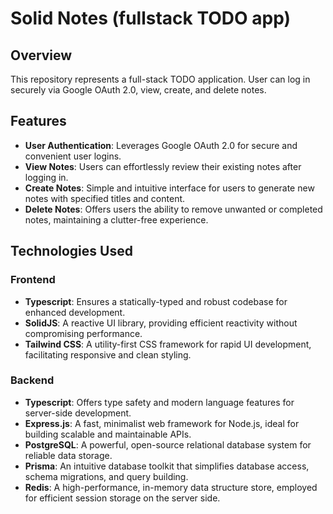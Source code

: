 # Solid Notes (fullstack TODO app)

## Overview

This repository represents a full-stack TODO application. User can log in securely via Google OAuth 2.0, view, create, and delete notes.

## Features

- **User Authentication**: Leverages Google OAuth 2.0 for secure and convenient user logins.
- **View Notes**: Users can effortlessly review their existing notes after logging in.
- **Create Notes**: Simple and intuitive interface for users to generate new notes with specified titles and content.
- **Delete Notes**: Offers users the ability to remove unwanted or completed notes, maintaining a clutter-free experience.

## Technologies Used

### Frontend

- **Typescript**: Ensures a statically-typed and robust codebase for enhanced development.
- **SolidJS**: A reactive UI library, providing efficient reactivity without compromising performance.
- **Tailwind CSS**: A utility-first CSS framework for rapid UI development, facilitating responsive and clean styling.

### Backend

- **Typescript**: Offers type safety and modern language features for server-side development.
- **Express.js**: A fast, minimalist web framework for Node.js, ideal for building scalable and maintainable APIs.
- **PostgreSQL**: A powerful, open-source relational database system for reliable data storage.
- **Prisma**: An intuitive database toolkit that simplifies database access, schema migrations, and query building.
- **Redis**: A high-performance, in-memory data structure store, employed for efficient session storage on the server side.
